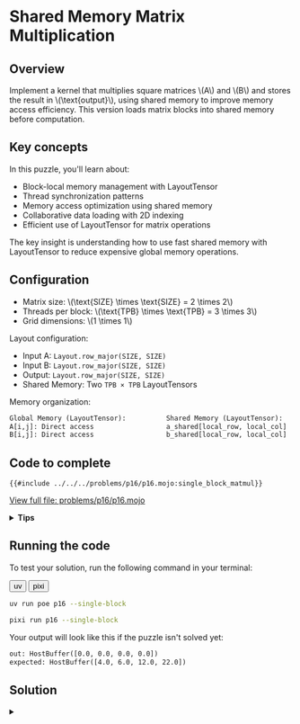 # Shared Memory Matrix Multiplication

## Overview

Implement a kernel that multiplies square matrices \\(A\\) and \\(B\\) and stores the result in \\(\text{output}\\), using shared memory to improve memory access efficiency. This version loads matrix blocks into shared memory before computation.

## Key concepts

In this puzzle, you'll learn about:
- Block-local memory management with LayoutTensor
- Thread synchronization patterns
- Memory access optimization using shared memory
- Collaborative data loading with 2D indexing
- Efficient use of LayoutTensor for matrix operations

The key insight is understanding how to use fast shared memory with LayoutTensor to reduce expensive global memory operations.

## Configuration

- Matrix size: \\(\\text{SIZE} \\times \\text{SIZE} = 2 \\times 2\\)
- Threads per block: \\(\\text{TPB} \\times \\text{TPB} = 3 \\times 3\\)
- Grid dimensions: \\(1 \\times 1\\)

Layout configuration:
- Input A: `Layout.row_major(SIZE, SIZE)`
- Input B: `Layout.row_major(SIZE, SIZE)`
- Output: `Layout.row_major(SIZE, SIZE)`
- Shared Memory: Two `TPB × TPB` LayoutTensors

Memory organization:

```txt
Global Memory (LayoutTensor):          Shared Memory (LayoutTensor):
A[i,j]: Direct access                  a_shared[local_row, local_col]
B[i,j]: Direct access                  b_shared[local_row, local_col]
```

## Code to complete

```mojo
{{#include ../../../problems/p16/p16.mojo:single_block_matmul}}
```
<a href="{{#include ../_includes/repo_url.md}}/blob/main/problems/p16/p16.mojo" class="filename">View full file: problems/p16/p16.mojo</a>

<details>
<summary><strong>Tips</strong></summary>

<div class="solution-tips">

1. Load matrices to shared memory using global and local indices
2. Call `barrier()` after loading
3. Compute dot product using shared memory indices
4. Check array bounds for all operations
</div>
</details>

## Running the code

To test your solution, run the following command in your terminal:

<div class="code-tabs" data-tab-group="package-manager">
  <div class="tab-buttons">
    <button class="tab-button">uv</button>
    <button class="tab-button">pixi</button>
  </div>
  <div class="tab-content">

```bash
uv run poe p16 --single-block
```

  </div>
  <div class="tab-content">

```bash
pixi run p16 --single-block
```

  </div>
</div>

Your output will look like this if the puzzle isn't solved yet:
```txt
out: HostBuffer([0.0, 0.0, 0.0, 0.0])
expected: HostBuffer([4.0, 6.0, 12.0, 22.0])
```

## Solution

<details class="solution-details">
<summary></summary>

```mojo
{{#include ../../../solutions/p16/p16.mojo:single_block_matmul_solution}}
```

<div class="solution-explanation">

The shared memory implementation with LayoutTensor improves performance through efficient memory access patterns:

### Memory organization

```txt
Input Tensors (2×2):                Shared Memory (3×3):
Matrix A:                           a_shared:
 [a[0,0] a[0,1]]                     [s[0,0] s[0,1] s[0,2]]
 [a[1,0] a[1,1]]                     [s[1,0] s[1,1] s[1,2]]
                                     [s[2,0] s[2,1] s[2,2]]
Matrix B:                           b_shared: (similar layout)
 [b[0,0] b[0,1]]                     [t[0,0] t[0,1] t[0,2]]
 [b[1,0] b[1,1]]                     [t[1,0] t[1,1] t[1,2]]
                                     [t[2,0] t[2,1] t[2,2]]
```

### Implementation Phases:

1. **Shared Memory Setup**:
   ```mojo
   # Create 2D shared memory tensors using TensorBuilder
   a_shared = tb[dtype]().row_major[TPB, TPB]().shared().alloc()
   b_shared = tb[dtype]().row_major[TPB, TPB]().shared().alloc()
   ```

2. **Thread Indexing**:
   ```mojo
   # Global indices for matrix access
   row = block_dim.y * block_idx.y + thread_idx.y
   col = block_dim.x * block_idx.x + thread_idx.x

   # Local indices for shared memory
   local_row = thread_idx.y
   local_col = thread_idx.x
   ```

3. **Data Loading**:
   ```mojo
   # Load data into shared memory using LayoutTensor indexing
   if row < size and col < size:
       a_shared[local_row, local_col] = a[row, col]
       b_shared[local_row, local_col] = b[row, col]
   ```

4. **Computation with Shared Memory**:
   ```mojo
   # Guard ensures we only compute for valid matrix elements
   if row < size and col < size:
       # Initialize accumulator with output tensor's type
       var acc: output.element_type = 0

       # Compile-time unrolled loop for matrix multiplication
       @parameter
       for k in range(size):
           acc += a_shared[local_row, k] * b_shared[k, local_col]

       # Write result only for threads within matrix bounds
       output[row, col] = acc
   ```

   Key aspects:
   - **Boundary check**: `if row < size and col < size`
     * Prevents out-of-bounds computation
     * Only valid threads perform work
     * Essential because TPB (3×3) > SIZE (2×2)

   - **Accumulator Type**: `var acc: output.element_type`
     * Uses output tensor's element type for type safety
     * Ensures consistent numeric precision
     * Initialized to zero before accumulation

   - **Loop Optimization**: `@parameter for k in range(size)`
     * Unrolls the loop at compile time
     * Enables better instruction scheduling
     * Efficient for small, known matrix sizes

   - **Result Writing**: `output[row, col] = acc`
     * Protected by the same guard condition
     * Only valid threads write results
     * Maintains matrix bounds safety

### Thread safety and synchronization:

1. **Guard conditions**:
   - Input Loading: `if row < size and col < size`
   - Computation: Same guard ensures thread safety
   - Output Writing: Protected by the same condition
   - Prevents invalid memory access and race conditions

2. **Memory access safety**:
   - Shared memory: Accessed only within TPB bounds
   - Global memory: Protected by size checks
   - Output: Guarded writes prevent corruption

### Key language features:

1. **LayoutTensor benefits**:
   - Direct 2D indexing simplifies code
   - Type safety through `element_type`
   - Efficient memory layout handling

2. **Shared memory allocation**:
   - TensorBuilder for structured allocation
   - Row-major layout matching input tensors
   - Proper alignment for efficient access

3. **Synchronization**:
   - `barrier()` ensures shared memory consistency
   - Proper synchronization between load and compute
   - Thread cooperation within block

### Performance optimizations:

1. **Memory Access Efficiency**:
   - Single global memory load per element
   - Multiple reuse through shared memory
   - Coalesced memory access patterns

2. **Thread cooperation**:
   - Collaborative data loading
   - Shared data reuse
   - Efficient thread synchronization

3. **Computational benefits**:
   - Reduced global memory traffic
   - Better cache utilization
   - Improved instruction throughput

This implementation significantly improves performance over the naive version by:
- Reducing global memory accesses
- Enabling data reuse through shared memory
- Using efficient 2D indexing with LayoutTensor
- Maintaining proper thread synchronization
</div>
</details>

